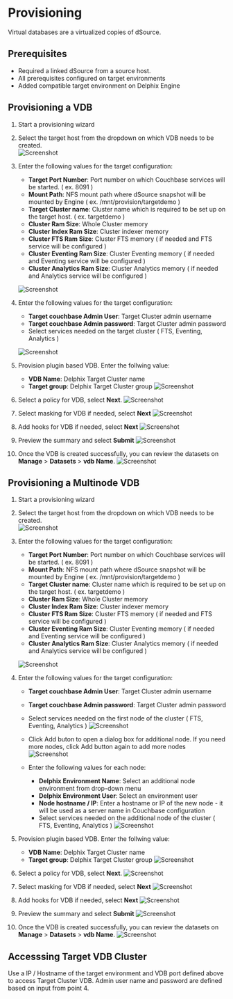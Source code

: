 # Provisioning

Virtual databases are a virtualized copies of dSource. 

## Prerequisites

-   Required a linked dSource from a source host.
-   All prerequisites configured on target environments
-   Added compatible target environment on Delphix Engine 


## Provisioning a VDB

1. Start a provisioning wizard  


2. Select the target host from the dropdown on which VDB needs to be created.  
   ![Screenshot](./image/provision_1.png)

3. Enter the following values for the target configuration:
    - **Target Port Number**: Port number on which Couchbase services will be started. ( ex. 8091 )
    - **Mount Path**: NFS mount path where dSource snapshot will be mounted by Engine ( ex. /mnt/provision/targetdemo )
    - **Target Cluster name**: Cluster name which is required to be set up on the target host. ( ex. targetdemo )
    - **Cluster Ram Size**: Whole Cluster memory
    - **Cluster Index Ram Size**: Cluster indexer memory
    - **Cluster FTS Ram Size**: Cluster FTS memory ( if needed and FTS service will be configured )
    - **Cluster Eventing Ram Size**: Cluster Eventing memory ( if needed and Eventing service will be configured )
    - **Cluster Analytics Ram Size**: Cluster Analytics memory ( if needed and Analytics service will be configured )

    ![Screenshot](./image/provision_2.png)

4. Enter the following values for the target configuration:
    - **Target couchbase Admin User**: Target Cluster admin username 
    - **Target couchbase Admin password**: Target Cluster admin password
    - Select services needed on the target cluster ( FTS, Eventing, Analytics )

    ![Screenshot](./image/provision_3.png)

5. Provision plugin based VDB. Enter the follwing value:
    - **VDB Name**: Delphix Target Cluster name
    - **Target group**: Delphix Target Cluster group
    ![Screenshot](./image/provision_4.png)

5. Select a policy for VDB, select **Next**.
    ![Screenshot](./image/provision_5.png)

6. Select masking for VDB if needed, select **Next**
    ![Screenshot](./image/provision_6.png)

7. Add hooks for VDB if needed, select **Next**
   ![Screenshot](./image/provision_7.png)

8. Preview the summary and select **Submit**
   ![Screenshot](./image/provision_8.png)

9. Once the VDB is created successfully, you can review the datasets on **Manage** > **Datasets** > **vdb Name**.
   ![Screenshot](./image/provision_9.png)


## Provisioning a Multinode VDB

1. Start a provisioning wizard  


2. Select the target host from the dropdown on which VDB needs to be created.  
   ![Screenshot](./image/provision_1.png)

3. Enter the following values for the target configuration:
    - **Target Port Number**: Port number on which Couchbase services will be started. ( ex. 8091 )
    - **Mount Path**: NFS mount path where dSource snapshot will be mounted by Engine ( ex. /mnt/provision/targetdemo )
    - **Target Cluster name**: Cluster name which is required to be set up on the target host. ( ex. targetdemo )
    - **Cluster Ram Size**: Whole Cluster memory
    - **Cluster Index Ram Size**: Cluster indexer memory
    - **Cluster FTS Ram Size**: Cluster FTS memory ( if needed and FTS service will be configured )
    - **Cluster Eventing Ram Size**: Cluster Eventing memory ( if needed and Eventing service will be configured )
    - **Cluster Analytics Ram Size**: Cluster Analytics memory ( if needed and Analytics service will be configured )

    ![Screenshot](./image/provision_2.png)

4. Enter the following values for the target configuration:
    - **Target couchbase Admin User**: Target Cluster admin username 
    - **Target couchbase Admin password**: Target Cluster admin password
    - Select services needed on the first node of the cluster ( FTS, Eventing, Analytics )
    ![Screenshot](./image/provision_3.png)
    - Click Add buton to open a dialog box for additional node. If you need more nodes, click Add button again to add more nodes
    ![Screenshot](./image/provision_3_mt1.png)

    - Enter the following values for each node:
        - **Delphix Environment Name**: Select an additional node environment from drop-down menu
        - **Delphix Environment User**: Select an environment user 
        - **Node hostname / IP**: Enter a hostname or IP of the new node - it will be used as a server name in Couchbase configuration
        - Select services needed on the additional node of the cluster ( FTS, Eventing, Analytics )
        ![Screenshot](./image/provision_3_mt2.png)

5. Provision plugin based VDB. Enter the follwing value:
    - **VDB Name**: Delphix Target Cluster name
    - **Target group**: Delphix Target Cluster group
    ![Screenshot](./image/provision_4.png)

5. Select a policy for VDB, select **Next**.
    ![Screenshot](./image/provision_5.png)

6. Select masking for VDB if needed, select **Next**
    ![Screenshot](./image/provision_6.png)

7. Add hooks for VDB if needed, select **Next**
   ![Screenshot](./image/provision_7.png)

8. Preview the summary and select **Submit**
   ![Screenshot](./image/provision_8.png)

9. Once the VDB is created successfully, you can review the datasets on **Manage** > **Datasets** > **vdb Name**.
   ![Screenshot](./image/provision_9.png)


## Accesssing Target VDB Cluster

Use a IP / Hostname of the target environment and VDB port defined above to access Target Cluster VDB.
Admin user name and password are defined based on input from point 4.


